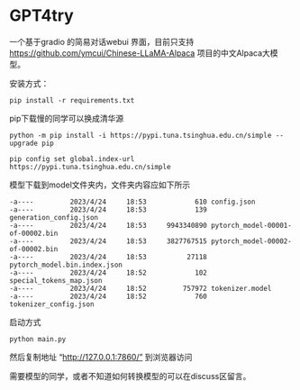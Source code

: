 # GPT4try
一个基于gradio 的简易对话webui 界面，目前只支持 https://github.com/ymcui/Chinese-LLaMA-Alpaca 项目的中文Alpaca大模型。

安装方式：
```
pip install -r requirements.txt
```

pip下载慢的同学可以换成清华源
```
python -m pip install -i https://pypi.tuna.tsinghua.edu.cn/simple --upgrade pip
```
```
pip config set global.index-url https://pypi.tuna.tsinghua.edu.cn/simple
```

模型下载到model文件夹内，文件夹内容应如下所示
```
-a----         2023/4/24     18:53            610 config.json
-a----         2023/4/24     18:53            139 generation_config.json
-a----         2023/4/24     18:53     9943340890 pytorch_model-00001-of-00002.bin
-a----         2023/4/24     18:53     3827767515 pytorch_model-00002-of-00002.bin
-a----         2023/4/24     18:53          27118 pytorch_model.bin.index.json
-a----         2023/4/24     18:52            102 special_tokens_map.json
-a----         2023/4/24     18:52         757972 tokenizer.model
-a----         2023/4/24     18:52            760 tokenizer_config.json
```


启动方式
```
python main.py
```
然后复制地址 “http://127.0.0.1:7860/” 到浏览器访问

需要模型的同学，或者不知道如何转换模型的可以在discuss区留言。
